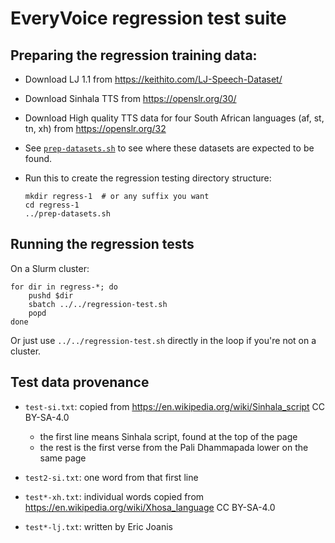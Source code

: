 # EveryVoice regression test suite

## Preparing the regression training data:

 - Download LJ 1.1 from https://keithito.com/LJ-Speech-Dataset/
 - Download Sinhala TTS from https://openslr.org/30/
 - Download High quality TTS data for four South African languages (af, st, tn,
   xh) from https://openslr.org/32
 - See [`prep-datasets.sh`](prep-datasets.sh) to see where these datasets are expected to be found.
 - Run this to create the regression testing directory structure:

       mkdir regress-1  # or any suffix you want
       cd regress-1
       ../prep-datasets.sh

## Running the regression tests

On a Slurm cluster:

    for dir in regress-*; do
        pushd $dir
        sbatch ../../regression-test.sh
        popd
    done

Or just use `../../regression-test.sh` directly in the loop if you're not on a cluster.

## Test data provenance

 - `test-si.txt`: copied from https://en.wikipedia.org/wiki/Sinhala_script CC BY-SA-4.0
    - the first line means Sinhala script, found at the top of the page
    - the rest is the first verse from the Pali Dhammapada lower on the same page
 - `test2-si.txt`: one word from that first line

 - `test*-xh.txt`: individual words copied from https://en.wikipedia.org/wiki/Xhosa_language
   CC BY-SA-4.0

 - `test*-lj.txt`: written by Eric Joanis
